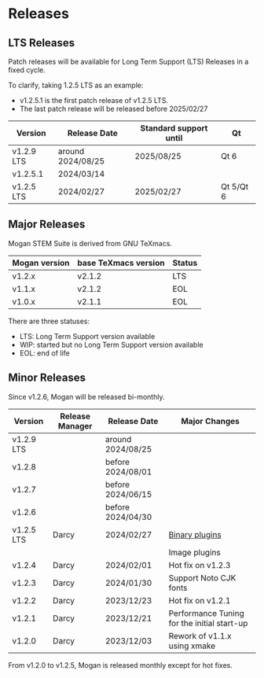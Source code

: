 # Releases
## LTS Releases
Patch releases will be available for Long Term Support (LTS) Releases in a fixed cycle.

To clarify, taking 1.2.5 LTS as an example:
+ v1.2.5.1 is the first patch release of v1.2.5 LTS. 
+ The last patch release will be released before 2025/02/27

| Version | Release Date | Standard support until | Qt |
|------------|------------|------------|---|
| v1.2.9 LTS | around 2024/08/25 | 2025/08/25 | Qt 6 |
| v1.2.5.1  | 2024/03/14 | |
| v1.2.5 LTS | 2024/02/27 | 2025/02/27 | Qt 5/Qt 6 |

## Major Releases
Mogan STEM Suite is derived from GNU TeXmacs.

| Mogan version | base TeXmacs version | Status |
|--------|-----------|-----|
| v1.2.x | v2.1.2    | LTS |
| v1.1.x | v2.1.2    | EOL |
| v1.0.x | v2.1.1    | EOL |

There are three statuses:
+ LTS: Long Term Support version available
+ WIP: started but no Long Term Support version available
+ EOL: end of life


## Minor Releases
Since v1.2.6, Mogan will be released bi-monthly.

| Version | Release Manager | Release Date | Major Changes |
|--------|---|--------------|----------------|
| v1.2.9 LTS | | around 2024/08/25 | |
| v1.2.8 | |before 2024/08/01 | |
| v1.2.7 | |before 2024/06/15 | |
| v1.2.6 | | before 2024/04/30 | |
| v1.2.5 LTS | Darcy |2024/02/27 | [Binary plugins](plugin_binary.md) |
| |  |  | Image plugins |
| v1.2.4 | Darcy | 2024/02/01 | Hot fix on v1.2.3 |
| v1.2.3 | Darcy | 2024/01/30 | Support Noto CJK fonts |
| v1.2.2 | Darcy |2023/12/23 | Hot fix on v1.2.1 |
| v1.2.1 | Darcy | 2023/12/21 | Performance Tuning for the initial start-up |
| v1.2.0 | Darcy |2023/12/03 | Rework of v1.1.x using xmake |

From v1.2.0 to v1.2.5, Mogan is released monthly except for hot fixes.

